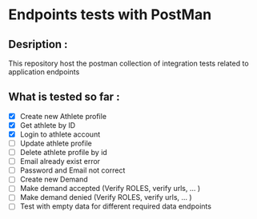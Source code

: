 # Endpoints tests with PostMan 

## Desription : 
This repository host the postman collection of integration tests related to application endpoints 

## What is tested so far : 

  - [x] Create new Athlete profile
  - [x] Get athlete by ID 
  - [x] Login to athlete account 
  - [ ] Update athlete profile 
  - [ ] Delete athlete profile by id 
  - [ ] Email already exist error 
  - [ ] Password and Email not correct 
  - [ ] Create new Demand 
  - [ ] Make demand accepted (Verify ROLES, verify urls, ... )
  - [ ] Make demand denied (Verify ROLES, verify urls, ... ) 
  - [ ] Test with empty data for different required data endpoints 